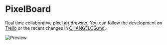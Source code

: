 PixelBoard
===========

Real time collaborative pixel art drawing.
You can follow the development on [Trello](https://trello.com/b/BAJoLOTm/pixel-art-board) or the recent changes in [CHANGELOG.md](https://github.com/tlenclos/Pixelboard/blob/master/CHANGELOG.md).

![Preview](https://raw.githubusercontent.com/tlenclos/Pixelboard/master/preview.gif)
